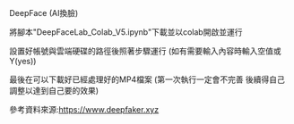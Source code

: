 DeepFace (AI換臉)

將腳本"DeepFaceLab_Colab_V5.ipynb"下載並以colab開啟並運行

設置好帳號與雲端硬碟的路徑後照著步驟運行
(如有需要輸入內容時輸入空值或Y(yes))

最後在可以下載好已經處理好的MP4檔案
(第一次執行一定會不完善 後續得自己調整以達到自己要的效果)

參考資料來源:https://www.deepfaker.xyz
